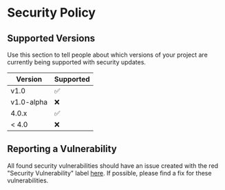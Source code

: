 # Security Policy

## Supported Versions

Use this section to tell people about which versions of your project are
currently being supported with security updates.

| Version | Supported          |
| ------- | ------------------ |
| v1.0   | :white_check_mark: |
| v1.0-alpha   | :x:                |
| 4.0.x   | :white_check_mark: |
| < 4.0   | :x:                |

## Reporting a Vulnerability
All found security vulnerabilities should have an issue created with the red "Security Vulnerability" label 
[here](https://github.com/KINGAWESOME266/UltimateChatbotProject/issues).
If possible, please find a fix for these  vulnerabilities.

